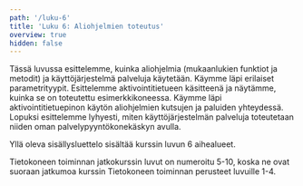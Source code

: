 ```yaml
---
path: '/luku-6'
title: 'Luku 6: Aliohjelmien toteutus'
overview: true
hidden: false
---
```


Tässä luvussa esittelemme, kuinka aliohjelmia (mukaanlukien funktiot ja metodit) ja käyttöjärjestelmä palveluja käytetään. Käymme läpi erilaiset parametrityypit. Esittelemme aktivointitietueen käsitteenä ja näytämme, kuinka se on toteutettu esimerkkikoneessa. Käymme läpi aktivointitietuepinon käytön aliohjelmien kutsujen ja paluiden yhteydessä. Lopuksi esittelemme lyhyesti, miten käyttöjärjestelmän palveluja toteutetaan niiden oman palvelypyyntökonekäskyn avulla. 

<please-login></please-login>

<pages-in-this-section></pages-in-this-section>

Yllä oleva sisällysluettelo sisältää kurssin luvun 6 aihealueet.

Tietokoneen toiminnan jatkokurssin luvut on numeroitu 5-10, koska ne ovat suoraan jatkumoa kurssin Tietokoneen toiminnan perusteet luvuille 1-4.

<exercises-in-this-section></exercises-in-this-section>
